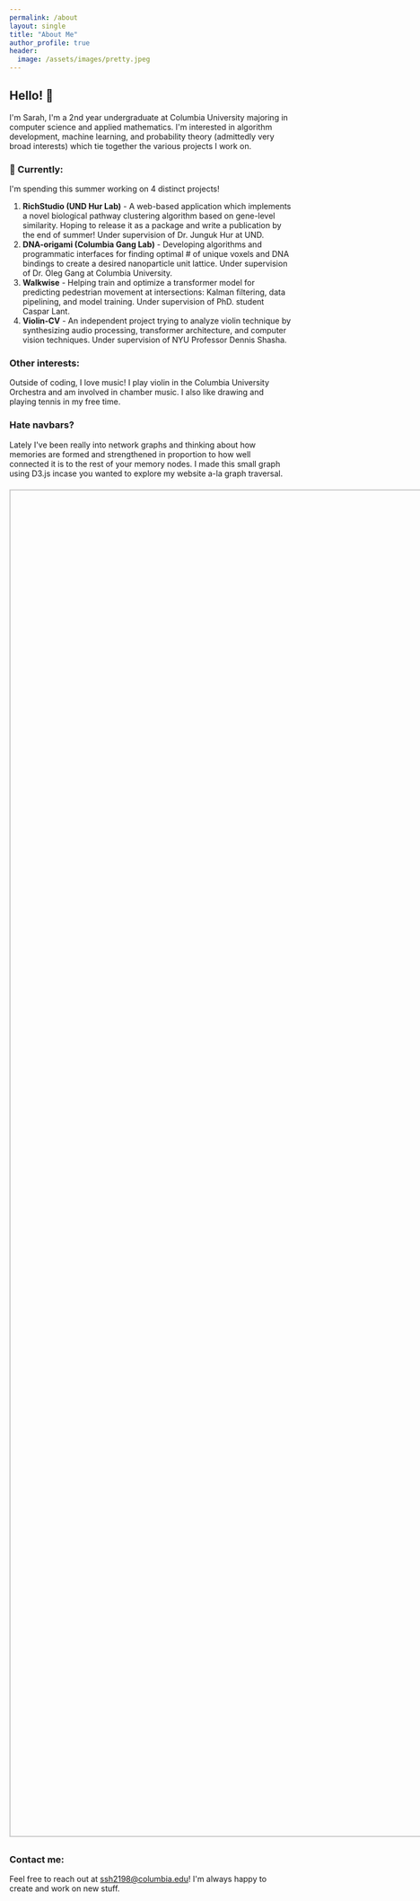 ```yaml
---
permalink: /about
layout: single
title: "About Me"
author_profile: true
header:
  image: /assets/images/pretty.jpeg
---
```

<style>
  #network-graph {
    width: 60vh;
    height: 60vh;
    border: 2px solid #ccc; 
    box-sizing: border-box;
    margin-top: 20px;
    margin-bottom: 30px;
  }
</style>


## Hello! 👋
I'm Sarah, I'm a 2nd year undergraduate at Columbia University majoring in computer science and applied mathematics. I'm interested in algorithm development, machine learning, and probability theory (admittedly very broad interests) which tie together the various projects I work on.

### 🌱 Currently:
I'm spending this summer working on 4 distinct projects!

1. **RichStudio (UND Hur Lab)** - A web-based application which implements a novel biological pathway clustering algorithm based on gene-level similarity. Hoping to release it as a package and write a publication by the end of summer! Under supervision of Dr. Junguk Hur at UND.
2. **DNA-origami (Columbia Gang Lab)** - Developing algorithms and programmatic interfaces for finding optimal # of unique voxels and DNA bindings to create a desired nanoparticle unit lattice. Under supervision of Dr. Oleg Gang at Columbia University.
3. **Walkwise** - Helping train and optimize a transformer model for predicting pedestrian movement at intersections: Kalman filtering, data pipelining, and model training. Under supervision of PhD. student Caspar Lant.
4. **Violin-CV** - An independent project trying to analyze violin technique by synthesizing audio processing, transformer architecture, and computer vision techniques. Under supervision of NYU Professor Dennis Shasha.

### Other interests:
Outside of coding, I love music! I play violin in the Columbia University Orchestra and am involved in chamber music. I also like drawing and playing tennis in my free time.

### Hate navbars?
Lately I've been really into network graphs and thinking about how memories are formed and strengthened in proportion to how well connected it is to the rest of your memory nodes. I made this small graph using D3.js incase you wanted to explore my website a-la graph traversal.

<div id="network-graph"></div>
<script src="https://d3js.org/d3.v6.min.js"></script>
<script type="module">
  import NetworkGraph from '/assets/js/network.js';
  
  const data = {
    nodes: [
      { id: "Home", url: "/" },
      { id: "Blog", url: "/blog" },
      { id: "Projects", url: "/projects" },
      { id: "Notes", url: "/notes" },
      { id: "About", url: "/about" }
    ],
    links: [
      { source: "Home", target: "Blog" },
      { source: "Home", target: "Projects" },
      { source: "Home", target: "Notes" },
      { source: "Home", target: "About" }
    ]
  };
  
  const networkGraph = new NetworkGraph(data, "network-graph");
</script>

### Contact me:
Feel free to reach out at ssh2198@columbia.edu! I'm always happy to create and work on new stuff.